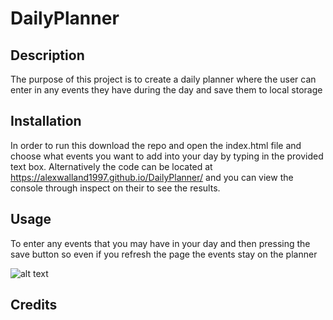 # DailyPlanner

## Description

The purpose of this project is to create a daily planner where the user can enter in any events they have during the day and save them to local storage

## Installation

In order to run this download the repo and open the index.html file and choose what events you want to add into your day by typing in the provided text box.  Alternatively the code can be located at https://alexwalland1997.github.io/DailyPlanner/ and you can view the console through inspect on their to see the results.

## Usage

To enter any events that you may have in your day and then pressing the save button so even if you refresh the page the events stay on the planner

![alt text](/images/screenshot(2).png)

## Credits
